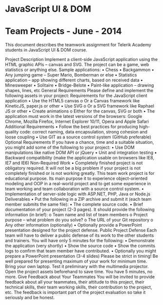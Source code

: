 # JavaScript UI & DOM 
# Team Projects - June - 2014 

This document describes the teamwork assignment for Telerik Academy students in JavaScript UI & DOM course.

Project Description
Implement a client-side JavaScript application using the HTML graphic APIs – canvas and SVG.
The project can be a game, web statistics or anything else. Sample applications:
•   Chess
•   Backgammon
•   Any jumping game – Super Mario, Bomberman or else
•   Statistics application – app showing different charts, based on received data
•   Minesweeper
•   Solitaire
•   Bridge-Belote
•   Paint-like application – drawing shapes, lines, etc
General Requirements
Please define and implement the following assets in your project:
Requirements for the JavaScript client application
•   Use the HTML5 canvas
o   Or a Canvas framework like KineticJS, paper.js or other
•   Use SVG 
o   Or a SVG framework like Raphael JS or other
•   Create animations
o   Either for the canvas, SVG or both
•   The application must work in the latest versions of the browsers: Google Chrome,  Mozilla Firefox, Internet Explorer 10/11, Opera and Apple Safari
Additional Requirements
•   Follow the best practices for producing high-quality code: correct naming, data encapsulation, strong cohesion and loose coupling
•   Use GIT as a source control system (GitHub preferable)
Optional Requirements
If you have a chance, time and a suitable situation, you might add some of the following to your project:
•   Use DOM manipulations like native DOM API or jQuery
•   Unit and integration testing
•   Backward compatibility (make the application usable on browsers like IE8, IE7 and IE6)
Non-Required Work
•   Completely finished project is not obligatory required. It will not be a big problem if your project is not completely finished or is not working greatly. This team work project is for educational purpose. Its main purpose it to experience object-oriented modeling and OOP in a real-world project and to get some experience in team working and team collaboration with a source control system. 
•   Implementation of server-side logic with ASP.NET, PHP, Java or Node.js
Deliverables
•   Put the following in a ZIP archive and submit it (each team member submits the same file):
•   The complete source code.
•   Brief documentation of your project (2-3 pages). It should provide the following information (in brief):
o   Team name and list of team members
o   Project purpose – what problem do you solve?
o   The URL of your Git repository
o   Any other information (optionally)
•   Optionally provide a PowerPoint presentation designed for the project defense.
Public Project Defense
Each team will have to deliver a public defense of its work to the other students and trainers. You will have only 5 minutes for the following:
•   Demonstrate the application (very shortly)
•   Show the source code
•   Show the commits logs to confirm that team member have contributed.
•   Optionally you might prepare a PowerPoint presentation (3-4 slides)
Please be strict in timing! Be well prepared for presenting maximum of your work for minimum time. Bring your own laptop. Test it preliminary with the multimedia projector. Open the project assets beforehand to save time. You have 5 minutes, no more.
Give Feedback about Your Teammates
You will be invited to provide feedback about all your teammates, their attitude to this project, their technical skills, their team working skills, their contribution to the project, etc. The feedback is important part of the project evaluation so take it seriously and be honest.
